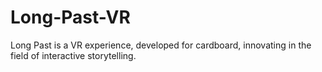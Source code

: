 # Long-Past-VR
Long Past is a VR experience, developed for cardboard, innovating in the field of interactive storytelling.
